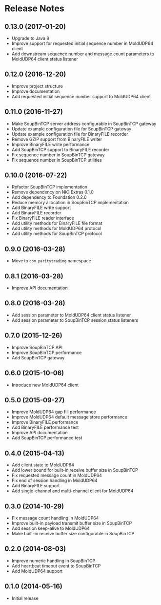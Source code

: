 Release Notes
=============


0.13.0 (2017-01-20)
-------------------

- Upgrade to Java 8
- Improve support for requested initial sequence number in MoldUDP64 client
- Add downstream sequence number and message count parameters to MoldUDP64
  client status listener


0.12.0 (2016-12-20)
-------------------

- Improve project structure
- Improve documentation
- Add requested initial sequence number support to MoldUDP64 client


0.11.0 (2016-11-27)
-------------------

- Make SoupBinTCP server address configurable in SoupBinTCP gateway
- Update example configuration file for SoupBinTCP gateway
- Update example configuration file for BinaryFILE recorder
- Remove GZIP support from BinaryFILE writer
- Improve BinaryFILE write performance
- Add SoupBinTCP support to BinaryFILE recorder
- Fix sequence number in SoupBinTCP gateway
- Fix sequence number in SoupBinTCP utilities


0.10.0 (2016-07-22)
-------------------

- Refactor SoupBinTCP implementation
- Remove dependency on NIO Extras 0.1.0
- Add dependency to Foundation 0.2.0
- Reduce memory allocation in SoupBinTCP implementation
- Add BinaryFILE write support
- Add BinaryFILE recorder
- Fix BinaryFILE reader interface
- Add utility methods for BinaryFILE file format
- Add utility methods for MoldUDP64 protocol
- Add utility methods for SoupBinTCP protocol


0.9.0 (2016-03-28)
------------------

- Move to `com.paritytrading` namespace


0.8.1 (2016-03-28)
------------------

- Improve API documentation


0.8.0 (2016-03-28)
------------------

- Add session parameter to MoldUDP64 client status listener
- Add session parameter to SoupBinTCP session status listeners


0.7.0 (2015-12-26)
------------------

- Improve SoupBinTCP API
- Improve SoupBinTCP performance
- Add SoupBinTCP gateway


0.6.0 (2015-10-06)
------------------

- Introduce new MoldUDP64 client


0.5.0 (2015-09-27)
------------------

- Improve MoldUDP64 gap fill performance
- Improve MoldUDP64 default message store performance
- Improve BinaryFILE performance
- Add BinaryFILE performance test
- Improve API documentation
- Add SoupBinTCP performance test


0.4.0 (2015-04-13)
------------------

- Add client state to MoldUDP64
- Add lower bound for built-in receive buffer size in SoupBinTCP
- Fix requested message count in MoldUDP64
- Fix end of session handling in MoldUDP64
- Add BinaryFILE support
- Add single-channel and multi-channel client for MoldUDP64


0.3.0 (2014-10-29)
------------------

- Fix message count handling in MoldUDP64
- Improve built-in payload transmit buffer size in SoupBinTCP
- Add session keep-alive to MoldUDP64
- Make built-in receive buffer size configurable in SoupBinTCP


0.2.0 (2014-08-03)
------------------

- Improve numeric handling in SoupBinTCP
- Add heartbeat timeout event to SoupBinTCP
- Add MoldUDP64 support


0.1.0 (2014-05-16)
------------------

- Initial release
